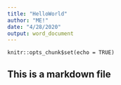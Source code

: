 ```yaml
---
title: "HelloWorld"
author: "ME!"
date: "4/28/2020"
output: word_document
---
```


```{r setup, include=FALSE}
knitr::opts_chunk$set(echo = TRUE)
```

## This is a markdown file
